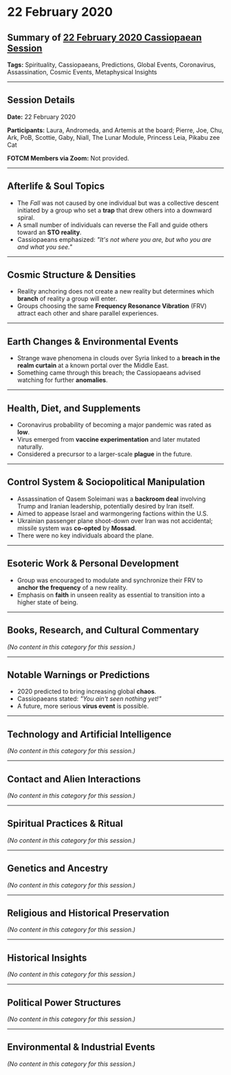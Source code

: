 # 22 February 2020

## Summary of [22 February 2020 Cassiopaean Session](https://cassiopaea.org/forum/threads/session-22-february-2020.48349/#post-838137)

**Tags:** Spirituality, Cassiopaeans, Predictions, Global Events, Coronavirus, Assassination, Cosmic Events, Metaphysical Insights

---
## Session Details

**Date:** 22 February 2020

**Participants:** Laura, Andromeda, and Artemis at the board; Pierre, Joe, Chu, Ark, PoB, Scottie, Gaby, Niall, The Lunar Module, Princess Leia, Pikabu zee Cat

**FOTCM Members via Zoom:** Not provided.

---
## Afterlife & Soul Topics

- The *Fall* was not caused by one individual but was a collective descent initiated by a group who set a **trap** that drew others into a downward spiral.
- A small number of individuals can reverse the Fall and guide others toward an **STO reality**.
- Cassiopaeans emphasized: *"It's not where you are, but who you are and what you see."*

---
## Cosmic Structure & Densities

- Reality anchoring does not create a new reality but determines which **branch** of reality a group will enter.
- Groups choosing the same **Frequency Resonance Vibration** (FRV) attract each other and share parallel experiences.

---
## Earth Changes & Environmental Events

- Strange wave phenomena in clouds over Syria linked to a **breach in the realm curtain** at a known portal over the Middle East.
- Something came through this breach; the Cassiopaeans advised watching for further **anomalies**.

---
## Health, Diet, and Supplements

- Coronavirus probability of becoming a major pandemic was rated as **low**.
- Virus emerged from **vaccine experimentation** and later mutated naturally.
- Considered a precursor to a larger-scale **plague** in the future.

---
## Control System & Sociopolitical Manipulation

- Assassination of Qasem Soleimani was a **backroom deal** involving Trump and Iranian leadership, potentially desired by Iran itself.
- Aimed to appease Israel and warmongering factions within the U.S.
- Ukrainian passenger plane shoot-down over Iran was not accidental; missile system was **co-opted** by **Mossad**.
- There were no key individuals aboard the plane.

---
## Esoteric Work & Personal Development

- Group was encouraged to modulate and synchronize their FRV to **anchor the frequency** of a new reality.
- Emphasis on **faith** in unseen reality as essential to transition into a higher state of being.

---
## Books, Research, and Cultural Commentary

*(No content in this category for this session.)*

---
## Notable Warnings or Predictions

- 2020 predicted to bring increasing global **chaos**.
- Cassiopaeans stated: *"You ain't seen nothing yet!"*
- A future, more serious **virus event** is possible.

---
## Technology and Artificial Intelligence

*(No content in this category for this session.)*

---
## Contact and Alien Interactions

*(No content in this category for this session.)*

---
## Spiritual Practices & Ritual

*(No content in this category for this session.)*

---
## Genetics and Ancestry

*(No content in this category for this session.)*

---
## Religious and Historical Preservation

*(No content in this category for this session.)*

---
## Historical Insights

*(No content in this category for this session.)*

---
## Political Power Structures

*(No content in this category for this session.)*

---
## Environmental & Industrial Events

*(No content in this category for this session.)*

